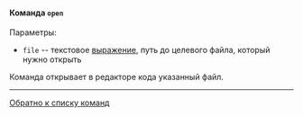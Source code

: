 #### Команда `open`

Параметры:

- `file` -- текстовое [выражение](../../EXPRESSIONS.md), путь до целевого файла, который нужно открыть

Команда открывает в редакторе кода указанный файл.

--- 

[Обратно к списку команд](../RECIPE.md)